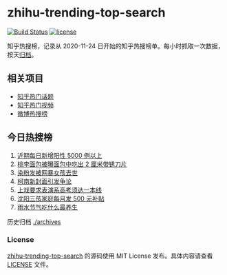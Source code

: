 # zhihu-trending-top-search

[![Build Status](https://github.com/justjavac/zhihu-trending-top-search/workflows/ci/badge.svg?branch=main)](https://github.com/justjavac/zhihu-trending-top-search/actions)
[![license](https://img.shields.io/github/license/justjavac/zhihu-trending-top-search)](https://github.com/justjavac/zhihu-trending-top-search/blob/main/LICENSE)

知乎热搜榜，记录从 2020-11-24 日开始的知乎热搜榜单。每小时抓取一次数据，按天[归档](./archives)。

## 相关项目

- [知乎热门话题](https://github.com/justjavac/zhihu-trending-hot-questions)
- [知乎热门视频](https://github.com/justjavac/zhihu-trending-hot-video)
- [微博热搜榜](https://github.com/justjavac/weibo-trending-hot-search)

## 今日热搜榜

<!-- BEGIN -->
<!-- 最后更新时间 Mon Feb 20 2023 12:09:52 GMT+0800 (China Standard Time) -->

1. [近期每日新增阳性 5000 例以上](https://www.zhihu.com/search?q=%E8%BF%91%E6%9C%9F%E6%AF%8F%E6%97%A5%E6%96%B0%E5%A2%9E%E9%98%B3%E6%80%A7%205000%20%E4%BE%8B%E4%BB%A5%E4%B8%8A)
1. [桃李面包被曝面包中吃出 2 厘米带锈刀片](https://www.zhihu.com/search?q=%E6%A1%83%E6%9D%8E%E9%9D%A2%E5%8C%85%E8%A2%AB%E6%9B%9D%E9%9D%A2%E5%8C%85%E4%B8%AD%E5%90%83%E5%87%BA%202%20%E5%8E%98%E7%B1%B3%E5%B8%A6%E9%94%88%E5%88%80%E7%89%87)
1. [染粉发被网暴女孩去世](https://www.zhihu.com/search?q=%E6%9F%93%E7%B2%89%E5%8F%91%E8%A2%AB%E7%BD%91%E6%9A%B4%E5%A5%B3%E5%AD%A9%E5%8E%BB%E4%B8%96)
1. [柯南新封面引发争论](https://www.zhihu.com/search?q=%E6%9F%AF%E5%8D%97%E6%96%B0%E5%B0%81%E9%9D%A2%E5%BC%95%E5%8F%91%E4%BA%89%E8%AE%BA)
1. [上戏要求表演系高考须达一本线](https://www.zhihu.com/search?q=%E4%B8%8A%E6%88%8F%E8%A6%81%E6%B1%82%E8%A1%A8%E6%BC%94%E7%B3%BB%E9%AB%98%E8%80%83%E9%A1%BB%E8%BE%BE%E4%B8%80%E6%9C%AC%E7%BA%BF)
1. [沈阳三孩家庭每月发 500 元补贴](https://www.zhihu.com/search?q=%E6%B2%88%E9%98%B3%E4%B8%89%E5%AD%A9%E5%AE%B6%E5%BA%AD%E6%AF%8F%E6%9C%88%E5%8F%91%20500%20%E5%85%83%E8%A1%A5%E8%B4%B4)
1. [雨水节气吃什么最养生](https://www.zhihu.com/search?q=%E9%9B%A8%E6%B0%B4%E8%8A%82%E6%B0%94%E5%90%83%E4%BB%80%E4%B9%88%E6%9C%80%E5%85%BB%E7%94%9F)

<!-- END -->

历史归档 [./archives](./archives)

### License

[zhihu-trending-top-search](https://github.com/justjavac/zhihu-trending-top-search) 的源码使用 MIT License
发布。具体内容请查看 [LICENSE](./LICENSE) 文件。
